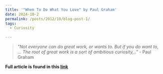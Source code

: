 ```yaml
---
title: '"When To Do What You Love" by Paul Graham'
date: 2024-10-2
permalink: /posts/2012/10/blog-post-1/
tags:
  - Curiosity
 
---
```


> *"Not everyone can do great work, or wants to. But if you do want to, ... The root of great work is a sort of ambitious curiosity,.."* -  Paul Graham



**Full article is found in this [link](https://paulgraham.com/when.html)**

